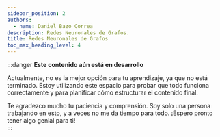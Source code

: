 ```yaml
---
sidebar_position: 2
authors:
  - name: Daniel Bazo Correa
description: Redes Neuronales de Grafos.
title: Redes Neuronales de Grafos
toc_max_heading_level: 4
---
```


:::danger **Este contenido aún está en desarrollo**  

Actualmente, no es la mejor opción para tu aprendizaje, ya que no está terminado. Estoy utilizando este espacio para probar que todo funciona correctamente y para planificar cómo estructurar el contenido final.  

Te agradezco mucho tu paciencia y comprensión. Soy solo una persona trabajando en esto, y a veces no me da tiempo para todo. ¡Espero pronto tener algo genial para ti!  
:::  
